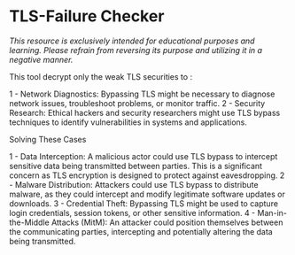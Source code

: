 # TLS-Failure Checker

*This resource is exclusively intended for educational purposes and learning. Please refrain from reversing its purpose and utilizing it in a negative manner.*

This tool decrypt only the weak TLS securities to : 

1 - Network Diagnostics: Bypassing TLS might be necessary to diagnose network issues, troubleshoot problems, or monitor traffic.
2 - Security Research: Ethical hackers and security researchers might use TLS bypass techniques to identify vulnerabilities in systems and applications. 

Solving These Cases 

1 - Data Interception: A malicious actor could use TLS bypass to intercept sensitive data being transmitted between parties. This is a significant concern as TLS encryption is designed to protect against eavesdropping.
2 - Malware Distribution: Attackers could use TLS bypass to distribute malware, as they could intercept and modify legitimate software updates or downloads. 
3 - Credential Theft: Bypassing TLS might be used to capture login credentials, session tokens, or other sensitive information.
4 - Man-in-the-Middle Attacks (MitM): An attacker could position themselves between the communicating parties, intercepting and potentially altering the data being transmitted. 
